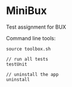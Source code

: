 # MiniBux
Test assignment for BUX

Command line tools:
```
source toolbox.sh

// run all tests
testUnit

// uninstall the app
uninstall
